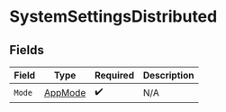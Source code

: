 # SystemSettingsDistributed


## Fields

| Field                                     | Type                                      | Required                                  | Description                               |
| ----------------------------------------- | ----------------------------------------- | ----------------------------------------- | ----------------------------------------- |
| `Mode`                                    | [AppMode](../../models/shared/appmode.md) | :heavy_check_mark:                        | N/A                                       |
